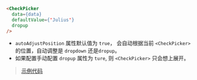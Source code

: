 ```html
<CheckPicker
  data={data}
  defaultValue={'Julius'}
  dropup
/>

```

- `autoAdjustPosition` 属性默认值为 `true`， 会自动根据当前 `<CheckPicker>` 的位置，自动调整是 `dropdown` 还是`dropup`。
- 如果配置手动配置 `dropup` 属性为 `ture`, 则 `<CheckPicker>` 只会想上展开。


> [示例代码](https://github.com/rsuite/rsuite-checkpicker/blob/master/docs/DropupExample.js)
